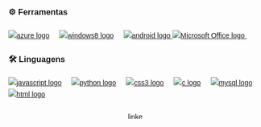 <!DOCTYPE html>
<html lang="pt-BR">
<head>
  <meta charset="UTF-8">
</head>
<body style="font-family: sans-serif; line-height: 1.6;">

<!--
  <h3>👋 Olá! Eu sou o Davi</h3>

  <p>
    🖥 Atuo com administração de redes e soluções em TI.<br>
    📚 Estou me aprofundando em Redes de Computadores e Desenvolvimento de Sistemas.<br>
    🎮 Nas horas vagas, gosto de tecnologia, academia e jogos.
  </p>

  <h3 dir="auto"></h3>
  -->

  <h3>⚙ Ferramentas</h3>
  <h3 dir="auto"></h3>
  <div align="left" dir="auto"> <a target="_blank" rel="noopener noreferrer nofollow" href="https://camo.githubusercontent.com/7010699f8506fb41b54dd0af1a7ce52292834158a4813d611e6fd0ba5d827323/68747470733a2f2f63646e2e6a7364656c6976722e6e65742f67682f64657669636f6e732f64657669636f6e2f69636f6e732f617a7572652f617a7572652d6f726967696e616c2e737667"><img src="https://camo.githubusercontent.com/7010699f8506fb41b54dd0af1a7ce52292834158a4813d611e6fd0ba5d827323/68747470733a2f2f63646e2e6a7364656c6976722e6e65742f67682f64657669636f6e732f64657669636f6e2f69636f6e732f617a7572652f617a7572652d6f726967696e616c2e737667" height="25" alt="azure logo" data-canonical-src="https://cdn.jsdelivr.net/gh/devicons/devicon/icons/azure/azure-original.svg" style="max-width: 100%; height: auto; max-height: 25px;"></a> <a target="_blank" rel="noopener noreferrer" href=""><img width="12" style="max-width: 100%;"></a> <a target="_blank" rel="noopener noreferrer nofollow" href="https://camo.githubusercontent.com/00b43e96e45231a05c92a71df4db676f1fe1370f6bee5528eac8b3fc1fc2f8de/68747470733a2f2f63646e2e6a7364656c6976722e6e65742f67682f64657669636f6e732f64657669636f6e2f69636f6e732f77696e646f7773382f77696e646f7773382d6f726967696e616c2e737667"><img src="https://camo.githubusercontent.com/00b43e96e45231a05c92a71df4db676f1fe1370f6bee5528eac8b3fc1fc2f8de/68747470733a2f2f63646e2e6a7364656c6976722e6e65742f67682f64657669636f6e732f64657669636f6e2f69636f6e732f77696e646f7773382f77696e646f7773382d6f726967696e616c2e737667" height="25" alt="windows8 logo" data-canonical-src="https://cdn.jsdelivr.net/gh/devicons/devicon/icons/windows8/windows8-original.svg" style="max-width: 100%; height: auto; max-height: 25px;"></a> <a target="_blank" rel="noopener noreferrer" href=""><img width="12" style="max-width: 100%;"></a> <a target="_blank" rel="noopener noreferrer nofollow" href="https://camo.githubusercontent.com/bcd79d3f3aab510b04f448c5a55bf0b2a27ccb144877bcf5ab2977bfbc4e14da/68747470733a2f2f63646e2e6a7364656c6976722e6e65742f67682f64657669636f6e732f64657669636f6e2f69636f6e732f616e64726f69642f616e64726f69642d6f726967696e616c2e737667"><img src="https://camo.githubusercontent.com/bcd79d3f3aab510b04f448c5a55bf0b2a27ccb144877bcf5ab2977bfbc4e14da/68747470733a2f2f63646e2e6a7364656c6976722e6e65742f67682f64657669636f6e732f64657669636f6e2f69636f6e732f616e64726f69642f616e64726f69642d6f726967696e616c2e737667" height="25" alt="android logo" data-canonical-src="https://cdn.jsdelivr.net/gh/devicons/devicon/icons/android/android-original.svg" style="max-width: 100%; height: auto; max-height: 25px;"></a><a target="_blank" rel="noopener noreferrer nofollow" 
   href="https://camo.githubusercontent.com/8e6e05dfe52f0a32c9a176f2d9c65b328bd177f408cfd8f4e015f8846b52f860/68747470733a2f2f75706c6f61642e77696b696d656469612e6f72672f77696b6970656469612f636f6d6d6f6e732f342f34652f4d6963726f736f66745f4f66666963655f6c6f676f5f2532383230313925e280932d70726573656e742532392e737667">
  <img src="https://camo.githubusercontent.com/8e6e05dfe52f0a32c9a176f2d9c65b328bd177f408cfd8f4e015f8846b52f860/68747470733a2f2f75706c6f61642e77696b696d656469612e6f72672f77696b6970656469612f636f6d6d6f6e732f342f34652f4d6963726f736f66745f4f66666963655f6c6f676f5f2532383230313925e280932d70726573656e742532392e737667" 
       height="25" 
       alt="Microsoft Office logo" 
       style="max-width: 100%; height: auto; max-height: 25px;">
</a> <a target="_blank" rel="noopener noreferrer" href=""><img width="12" style="max-width: 100%;"></a> <a target="_blank" rel="noopener noreferrer nofollow" </div>

  <h3 dir="auto"></h3>
  
  <h3>🛠 Linguagens</h3>
  <h3 dir="auto"></h3>

  <div align="left" dir="auto">
  <a target="_blank" rel="noopener noreferrer nofollow" href="https://camo.githubusercontent.com/426c1121b29abc64a6b1af1e3aa3091abb38e39c87054720b765af1425c74e7f/68747470733a2f2f63646e2e6a7364656c6976722e6e65742f67682f64657669636f6e732f64657669636f6e2f69636f6e732f6a6176617363726970742f6a6176617363726970742d6f726967696e616c2e737667"><img src="https://camo.githubusercontent.com/426c1121b29abc64a6b1af1e3aa3091abb38e39c87054720b765af1425c74e7f/68747470733a2f2f63646e2e6a7364656c6976722e6e65742f67682f64657669636f6e732f64657669636f6e2f69636f6e732f6a6176617363726970742f6a6176617363726970742d6f726967696e616c2e737667" height="25" alt="javascript logo" data-canonical-src="https://cdn.jsdelivr.net/gh/devicons/devicon/icons/javascript/javascript-original.svg" style="max-width: 100%; height: auto; max-height: 25px;"></a>
  <a target="_blank" rel="noopener noreferrer" href=""><img width="12" style="max-width: 100%;"></a>
  <a target="_blank" rel="noopener noreferrer nofollow" href="https://camo.githubusercontent.com/d1652ce9d9e41d898ea03bd8772e8accb903947dc6bba2a410d76462f7d63d1b/68747470733a2f2f63646e2e6a7364656c6976722e6e65742f67682f64657669636f6e732f64657669636f6e2f69636f6e732f707974686f6e2f707974686f6e2d6f726967696e616c2e737667"><img src="https://camo.githubusercontent.com/d1652ce9d9e41d898ea03bd8772e8accb903947dc6bba2a410d76462f7d63d1b/68747470733a2f2f63646e2e6a7364656c6976722e6e65742f67682f64657669636f6e732f64657669636f6e2f69636f6e732f707974686f6e2f707974686f6e2d6f726967696e616c2e737667" height="25" alt="python logo" data-canonical-src="https://cdn.jsdelivr.net/gh/devicons/devicon/icons/python/python-original.svg" style="max-width: 100%; height: auto; max-height: 25px;"></a>
  <a target="_blank" rel="noopener noreferrer" href=""><img width="12" style="max-width: 100%;"></a>
  <a target="_blank" rel="noopener noreferrer nofollow" href="https://camo.githubusercontent.com/5e818322045ad81175afd5a949e97dbd5e30b1cd32a52281ab7daff79804d85e/68747470733a2f2f63646e2e73696d706c6569636f6e732e6f72672f637373332f313537324236"><img src="https://camo.githubusercontent.com/5e818322045ad81175afd5a949e97dbd5e30b1cd32a52281ab7daff79804d85e/68747470733a2f2f63646e2e73696d706c6569636f6e732e6f72672f637373332f313537324236" height="25" alt="css3 logo" data-canonical-src="https://cdn.simpleicons.org/css3/1572B6" style="max-width: 100%; height: auto; max-height: 25px;"></a>
  <a target="_blank" rel="noopener noreferrer" href=""><img width="12" style="max-width: 100%;"></a>
  <a target="_blank" rel="noopener noreferrer nofollow" href="https://camo.githubusercontent.com/34a110ef06e3aeed9a1de60ce8099b45eedc5580e1f49cc490c1b28c896b264e/68747470733a2f2f63646e2e6a7364656c6976722e6e65742f67682f64657669636f6e732f64657669636f6e2f69636f6e732f632f632d6f726967696e616c2e737667"><img src="https://camo.githubusercontent.com/34a110ef06e3aeed9a1de60ce8099b45eedc5580e1f49cc490c1b28c896b264e/68747470733a2f2f63646e2e6a7364656c6976722e6e65742f67682f64657669636f6e732f64657669636f6e2f69636f6e732f632f632d6f726967696e616c2e737667" height="25" alt="c logo" data-canonical-src="https://cdn.jsdelivr.net/gh/devicons/devicon/icons/c/c-original.svg" style="max-width: 100%; height: auto; max-height: 25px;"></a>
  <a target="_blank" rel="noopener noreferrer" href=""><img width="12" style="max-width: 100%;"></a>
  <a target="_blank" rel="noopener noreferrer nofollow" href="https://camo.githubusercontent.com/8b690f4dff81513c7425f3b8f6e66b34a1dea43e22562037eeb5449d18571c89/68747470733a2f2f63646e2e6a7364656c6976722e6e65742f67682f64657669636f6e732f64657669636f6e2f69636f6e732f6d7973716c2f6d7973716c2d6f726967696e616c2e737667"><img src="https://camo.githubusercontent.com/8b690f4dff81513c7425f3b8f6e66b34a1dea43e22562037eeb5449d18571c89/68747470733a2f2f63646e2e6a7364656c6976722e6e65742f67682f64657669636f6e732f64657669636f6e2f69636f6e732f6d7973716c2f6d7973716c2d6f726967696e616c2e737667" height="25" alt="mysql logo" data-canonical-src="https://cdn.jsdelivr.net/gh/devicons/devicon/icons/mysql/mysql-original.svg" style="max-width: 100%; height: auto; max-height: 25px;"></a>
    <a target="_blank" rel="noopener noreferrer" href=""><img width="12" style="max-width: 100%;"></a>
    <a target="_blank" rel="noopener noreferrer nofollow" href="https://camo.githubusercontent.com/207446ac893c71f7ac60dd048f31a68f7a84fd73fdbe0b3a7a8033fc8f7483d1/68747470733a2f2f63646e2e6a7364656c6976722e6e65742f67682f64657669636f6e732f64657669636f6e2f69636f6e732f68746d6c356f726967696e616c2f68746d6c356f726967696e616c2e737667">
  <img src="https://camo.githubusercontent.com/207446ac893c71f7ac60dd048f31a68f7a84fd73fdbe0b3a7a8033fc8f7483d1/68747470733a2f2f63646e2e6a7364656c6976722e6e65742f67682f64657669636f6e732f64657669636f6e2f69636f6e732f68746d6c356f726967696e616c2f68746d6c356f726967696e616c2e737667" 
       height="25" 
       alt="html logo" 
       data-canonical-src="https://cdn.jsdelivr.net/gh/devicons/devicon/icons/html5/html5-original.svg" 
       style="max-width: 100%; height: auto; max-height: 25px;">
</a>

</div>


  <br>

  <div align="center">
    <a href="https://www.linkedin.com/in/felipepetronio/" rel="nofollow" target="_blank">
      <img src="https://raw.githubusercontent.com/maurodesouza/profile-readme-generator/master/src/assets/icons/social/linkedin/default.svg" width="30" height="15" alt="linkedin logo">
    </a>
  </div>

</body>
</html>
